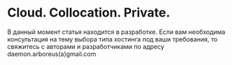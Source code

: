 # Cloud. Collocation. Private.

В данный момент статья находится в разработке. Если вам необходима консультация на тему выбора типа хостинга под ваши требования, то свяжитесь с авторами и разработчиками по адресу daemon.arboreus(a)gmail.com